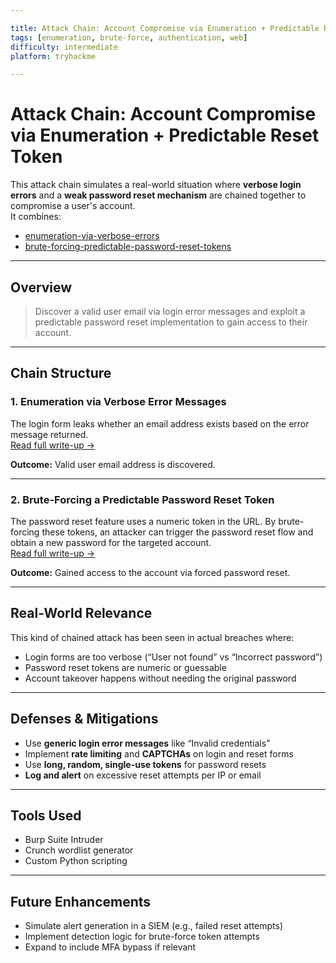 ```yaml
---

title: Attack Chain: Account Compromise via Enumeration + Predictable Reset Token
tags: [enumeration, brute-force, authentication, web]
difficulty: intermediate
platform: tryhackme

---
```


# Attack Chain: Account Compromise via Enumeration + Predictable Reset Token

This attack chain simulates a real-world situation where **verbose login errors** and a **weak password reset mechanism** are chained together to compromise a user's account.  
It combines:
- [enumeration-via-verbose-errors](..\authentication-attacks\authentication-enumeration-and-brute-force\enumeration-via-verbose-errors.md)
- [brute-forcing-predictable-password-reset-tokens](..\authentication-attacks\authentication-enumeration-and-brute-force\brute-forcing-predictable-password-reset-tokens.md)

---

## Overview

> Discover a valid user email via login error messages and exploit a predictable password reset implementation to gain access to their account.

---

## Chain Structure

### 1. Enumeration via Verbose Error Messages  
The login form leaks whether an email address exists based on the error message returned.  
[Read full write-up →](..\authentication-attacks\authentication-enumeration-and-brute-force\enumeration-via-verbose-errors.md)

**Outcome:** Valid user email address is discovered.

---

### 2. Brute-Forcing a Predictable Password Reset Token  
The password reset feature uses a numeric token in the URL. By brute-forcing these tokens, an attacker can trigger the password reset flow and obtain a new password for the targeted account.  
[Read full write-up →](..\authentication-attacks\authentication-enumeration-and-brute-force\brute-forcing-predictable-password-reset-tokens.md)

**Outcome:** Gained access to the account via forced password reset.

---

## Real-World Relevance

This kind of chained attack has been seen in actual breaches where:
- Login forms are too verbose (“User not found” vs “Incorrect password”)
- Password reset tokens are numeric or guessable
- Account takeover happens without needing the original password

---

## Defenses & Mitigations

- Use **generic login error messages** like “Invalid credentials”
- Implement **rate limiting** and **CAPTCHAs** on login and reset forms
- Use **long, random, single-use tokens** for password resets
- **Log and alert** on excessive reset attempts per IP or email

---

## Tools Used

- Burp Suite Intruder  
- Crunch wordlist generator  
- Custom Python scripting  

---

## Future Enhancements

- Simulate alert generation in a SIEM (e.g., failed reset attempts)  
- Implement detection logic for brute-force token attempts  
- Expand to include MFA bypass if relevant  

